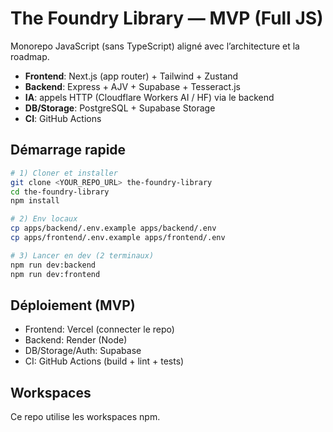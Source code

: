 # The Foundry Library — MVP (Full JS)

Monorepo JavaScript (sans TypeScript) aligné avec l’architecture et la roadmap.
- **Frontend**: Next.js (app router) + Tailwind + Zustand
- **Backend**: Express + AJV + Supabase + Tesseract.js
- **IA**: appels HTTP (Cloudflare Workers AI / HF) via le backend
- **DB/Storage**: PostgreSQL + Supabase Storage
- **CI**: GitHub Actions

## Démarrage rapide

```bash
# 1) Cloner et installer
git clone <YOUR_REPO_URL> the-foundry-library
cd the-foundry-library
npm install

# 2) Env locaux
cp apps/backend/.env.example apps/backend/.env
cp apps/frontend/.env.example apps/frontend/.env

# 3) Lancer en dev (2 terminaux)
npm run dev:backend
npm run dev:frontend
```

## Déploiement (MVP)
- Frontend: Vercel (connecter le repo)
- Backend: Render (Node)
- DB/Storage/Auth: Supabase
- CI: GitHub Actions (build + lint + tests)

## Workspaces
Ce repo utilise les workspaces npm.
